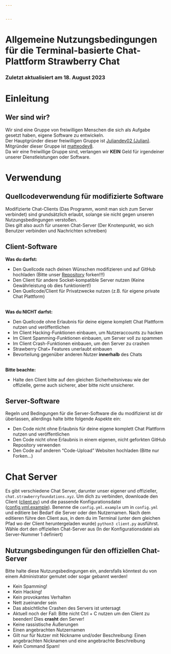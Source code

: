 ```yaml
---


---
```


<h1 id="allgemeine-nutzungsbedingungen-für-die-terminal-basierte-chat-plattform-strawberry-chat">Allgemeine Nutzungsbedingungen für die Terminal-basierte Chat-Plattform Strawberry Chat</h1>
<h3 id="zuletzt-aktualisiert-am-18.-august-2023">Zuletzt aktualisiert am 18. August 2023</h3>
<h1 id="einleitung">Einleitung</h1>
<h2 id="wer-sind-wir">Wer sind wir?</h2>
<p>Wir sind eine Gruppe von freiwilligen Menschen die sich als Aufgabe gesetzt haben, eigene Software zu entwickeln.<br>
Der Hauptgründer dieser freiwilligen Gruppe ist <a href="https://github.com/Juliandev02">Juliandev02 (Julian)</a>.<br>
Mitgründer dieser Gruppe ist <a href="https://github.com/matteodev8">matteodev8</a>.<br>
Da wir eine freiwillige Gruppe sind, verlangen wir <strong>KEIN</strong> Geld für irgendeiner unserer Dienstleistungen oder Software.</p>
<h1 id="verwendung">Verwendung</h1>
<h2 id="quellcodeverwendung-für-modifizierte-software">Quellcodeverwendung für modifizierte Software</h2>
<p>Modifizierte Chat-Clients (Das Programm, womit man sich zum Server verbindet) sind grundsätzlich erlaubt, solange sie nicht gegen unseren Nutzungsbedingungen verstoßen.<br>
Dies gilt also auch für unseren Chat-Server (Der Knotenpunkt, wo sich Benutzer verbinden und Nachrichten schreiben)</p>
<h2 id="client-software">Client-Software</h2>
<p><strong>Was du darfst:</strong></p>
<ul>
<li>Den Quellcode nach deinen Wünschen modifizieren und auf GitHub hochladen (Bitte unser <a href="https://github.com/Strawberry-Foundations/strawberry-chat/">Repository</a> forken!!!)</li>
<li>Den Client für andere Socket-kompatible Server nutzen (Keine Gewährleistung ob dies funktioniert!)</li>
<li>Den Quellcode/Client für Privatzwecke nutzen (z.B. für eigene private Chat Plattform)</li>
</ul>
<p><br><strong>Was du NICHT darfst:</strong></p>
<ul>
<li>Den Quellcode ohne Erlaubnis für deine eigene komplett Chat Plattform nutzen und veröffentlichen</li>
<li>Im Client Hacking-Funktionen einbauen, um Nutzeraccounts zu hacken</li>
<li>Im Client Spamming-Funktionen einbauen, um Server voll zu spammen</li>
<li>Im Client Crash-Funktionen einbauen, um den Server zu crashen</li>
<li>Strawberry Chat+ Features unerlaubt einbauen</li>
<li>Bevorteilung gegenüber anderen Nutzer <strong>innerhalb</strong> des Chats</li>
</ul>
<p><br><strong>Bitte beachte:</strong></p>
<ul>
<li>Halte den Client bitte auf den gleichen Sicherheitsniveau wie der offizielle, gerne auch sicherer, aber bitte nicht unsicherer.</li>
</ul>
<h2 id="server-software">Server-Software</h2>
<p>Regeln und Bedingungen für die Server-Software die du modifizierst ist dir überlassen, allerdings halte bitte folgende Aspekte ein:</p>
<ul>
<li>Den Code nicht ohne Erlaubnis für deine eigene komplett Chat Plattform nutzen und veröffentlichen</li>
<li>Den Code nicht ohne Erlaubnis in einem eigenen, nicht geforkten GitHub Repository verwenden</li>
<li>Den Code auf anderen “Code-Upload” Websiten hochladen (Bitte nur Forken…)</li>
</ul>
<h1 id="chat-server">Chat Server</h1>
<p>Es gibt verschiedene Chat Server, darunter unser eigener und offizieller, <code>chat.strawberryfoundations.xyz</code>. Um dich zu verbinden, downloade den Client (<a href="https://github.com/Strawberry-Foundations/strawberry-chat/blob/main/client/client.py">client.py</a>) und die passende Konfigurationsdatei (<a href="https://github.com/Strawberry-Foundations/strawberry-chat/blob/main/client/config.yml.example">config.yml.example</a>). Benenne die <code>config.yml.example</code> um in <code>config.yml</code> und editiere bei Bedarf die Server oder den Nutzernamen. Nach dem editieren führe den Client aus, in dem du im Terminal (unter dem gleichen Pfad wo der Client heruntergeladen wurde) <code>python3 client.py</code> ausführst. Wähle dort den offiziellen Chat-Server aus (In der Konfigurationsdatei als Server-Nummer 1 definiert)</p>
<h2 id="nutzungsbedingungen-für-den-offiziellen-chat-server">Nutzungsbedingungen für den offiziellen Chat-Server</h2>
<p>Bitte halte diese Nutzungsbedingungen ein, andersfalls könntest du von einem Administrator gemutet oder sogar gebannt werden!</p>
<ul>
<li>Kein Spamming!</li>
<li>Kein Hacking!</li>
<li>Kein provokantes Verhalten</li>
<li>Nett zueinander sein</li>
<li>Das absichtliche Crashen des Servers ist untersagt</li>
<li>Aktuell noch der Fall: Bitte nicht Ctrl + C nutzen um den Client zu beenden! Dies <strong>crasht</strong> den Server!</li>
<li>Keine rassistische Äußerungen</li>
<li>Einen angebrachten Nutzernamen</li>
<li>Gilt nur für Nutzer mit Nickname und/oder Beschreibung: Einen angebrachten Nicknamen und eine angebrachte Beschreibung</li>
<li>Kein Command Spam!</li>
</ul>

